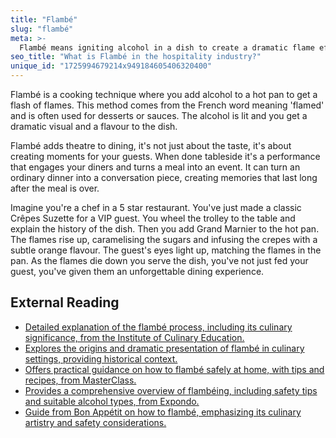 ```yaml
---
title: "Flambé"
slug: "flambé"
meta: >-
  Flambé means igniting alcohol in a dish to create a dramatic flame effect, enhancing flavours and providing a memorable dining experience for guests.
seo_title: "What is Flambé in the hospitality industry?"
unique_id: "1725994679214x949184605406320400"
---
```


Flambé is a cooking technique where you add alcohol to a hot pan to get a flash of flames. This method comes from the French word meaning 'flamed' and is often used for desserts or sauces. The alcohol is lit and you get a dramatic visual and a flavour to the dish.

Flambé adds theatre to dining, it's not just about the taste, it's about creating moments for your guests. When done tableside it's a performance that engages your diners and turns a meal into an event. It can turn an ordinary dinner into a conversation piece, creating memories that last long after the meal is over.

Imagine you're a chef in a 5 star restaurant. You've just made a classic Crêpes Suzette for a VIP guest. You wheel the trolley to the table and explain the history of the dish. Then you add Grand Marnier to the hot pan. The flames rise up, caramelising the sugars and infusing the crepes with a subtle orange flavour. The guest's eyes light up, matching the flames in the pan. As the flames die down you serve the dish, you've not just fed your guest, you've given them an unforgettable dining experience.

## External Reading

- [Detailed explanation of the flambé process, including its culinary significance, from the Institute of Culinary Education.](https://www.ice.edu/blog/what-flambe)
- [Explores the origins and dramatic presentation of flambé in culinary settings, providing historical context.](https://capriccios.com/capriccio-blog/122-the-magic-of-the-flambe)
- [Offers practical guidance on how to flambé safely at home, with tips and recipes, from MasterClass.](https://www.masterclass.com/articles/learn-how-to-flambe-at-home-the-12-best-flambe-recipes)
- [Provides a comprehensive overview of flambéing, including safety tips and suitable alcohol types, from Expondo.](https://www.expondo.co.uk/inspirations/what-is-flambeing/)
- [Guide from Bon Appétit on how to flambé, emphasizing its culinary artistry and safety considerations.](https://www.bonappetit.com/story/flambe-guide?srsltid=AfmBOoqHdlHnTxz4w5REzXuNqcPQcuJn-gubZhkMHzDeT0GTbRW-0YIW)